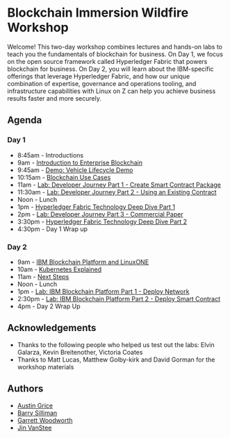 # Blockchain Immersion Wildfire Workshop
Welcome! This two-day workshop combines lectures and hands-on labs to teach you the fundamentals of blockchain for business. On Day 1, we focus on the open source framework called Hyperledger Fabric that powers blockchain for business. On Day 2, you will learn about the IBM-specific offerings that leverage Hyperledger Fabric, and how our unique combination of expertise, governance and operations tooling, and infrastructure capabilities with Linux on Z can help you achieve business results faster and more securely.

## Agenda

### Day 1
* 8:45am -  Introductions
* 9am -     [Introduction to Enterprise Blockchain](files/BlockchainExplained.pdf)
* 9:45am -  [Demo: Vehicle Lifecycle Demo](files/Vehicle_Lifecycle_Demo.pdf)
* 10:15am - [Blockchain Use Cases](files/BlockchainUseCasesNYC.pdf)
* 11am - [Lab: Developer Journey Part 1 - Create Smart Contract Package](files/IBP_Lab1.pdf)
* 11:30am  -   [Lab: Developer Journey Part 2 - Using an Existing Contract](files/IBP_Lab2.pdf)
* Noon -    Lunch
* 1pm -     [Hyperledger Fabric Technology Deep Dive Part 1](files/BlockchainExploredPart1.pdf)
* 2pm -     [Lab: Developer Journey Part 3 - Commercial Paper](files/IBP_Lab3.pdf)
* 3:30pm -     [Hyperledger Fabric Technology Deep Dive Part 2](files/BlockchainExploredPart2.pdf)
* 4:30pm -     Day 1 Wrap up

### Day 2
* 9am - [IBM Blockchain Platform and LinuxONE](files/BlockchainPlatform.pdf)
* 10am - [Kubernetes Explained](files/Kubernetes_Explained_Woodworth.pdf)
* 11am - [Next Steps](files/BlockchainNextSteps_PR.pdf)
* Noon - Lunch
* 1pm - [Lab: IBM Blockchain Platform Part 1 - Deploy Network](ibpconsole.md)
* 2:30pm - [Lab: IBM Blockchain Platform Part 2 - Deploy Smart Contract](ibpdeploy.md)
* 4pm - Day 2 Wrap Up

## Acknowledgements

* Thanks to the following people who helped us test out the labs: Elvin Galarza, Kevin Breitenother, Victoria Coates
* Thanks to Matt Lucas, Matthew Golby-kirk and David Gorman for the workshop materials

## Authors
* [Austin Grice](mailto:austin.grice@ibm.com)
* [Barry Silliman](mailto:silliman@us.ibm.com)
* [Garrett Woodworth](mailto:garrett.lee.woodworth@ibm.com)
* [Jin VanStee](mailto:jinxiong@us.ibm.com)
